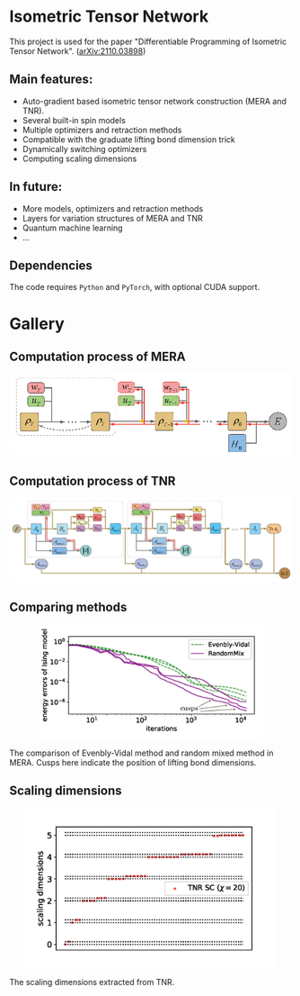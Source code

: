 # Isometric Tensor Network
This project is used for the paper "Differentiable Programming of Isometric Tensor Network". ([arXiv:2110.03898](https://arxiv.org/abs/2110.03898))
## Main features:
* Auto-gradient based isometric tensor network construction (MERA and TNR).
* Several built-in spin models
* Multiple optimizers and retraction methods
* Compatible with the graduate lifting bond dimension trick
* Dynamically switching optimizers
* Computing scaling dimensions
## In future:
* More models, optimizers and retraction methods
* Layers for variation structures of MERA and TNR
* Quantum machine learning
* ...
## Dependencies
The code requires `Python` and `PyTorch`, with optional CUDA support.

# Gallery

## Computation process of MERA
<p align="center">
  <img src="docs/MERAgraph.png" width="600">
</p>

## Computation process of TNR
<p align="center">
  <img src="docs/TNRgraph.png" width="850">
</p>

## Comparing methods
<p align="center">
  <img src="docs/MERAlossIsing.png" width="400">
</p>
The comparison of Evenbly-Vidal method and random mixed method in MERA. Cusps here indicate the position of lifting bond dimensions.

## Scaling dimensions
<p align="center">
  <img src="docs/TNRsc.png" width="450">
</p>
The scaling dimensions extracted from TNR. 
